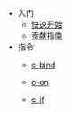 - 入门   
  - [快速开始](/)
  - [贡献指南](/contribution.md)
- 指令
  * [c-bind](./directive/c-bind.md)

  * [c-on](./directive/c-on.md)

  * [c-if](./directive/c-if.md)
